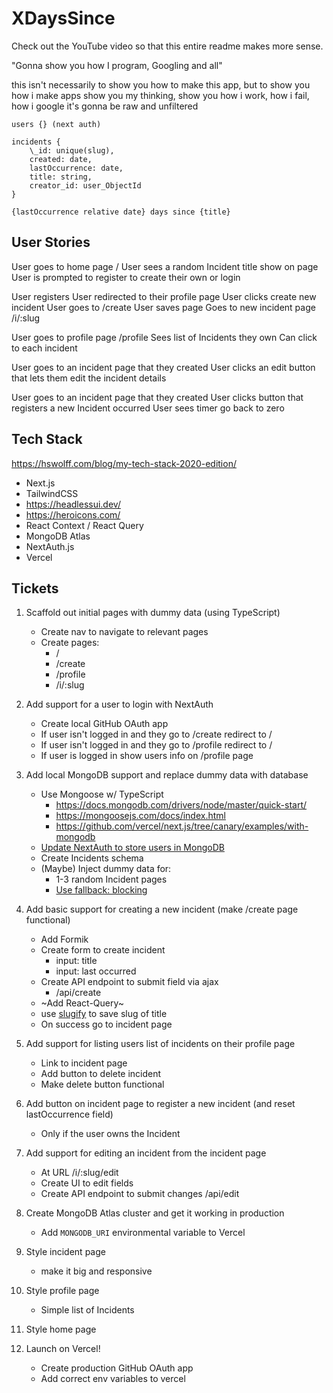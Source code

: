 # XDaysSince

Check out the YouTube video so that this entire readme makes more sense.

"Gonna show you how I program, Googling and all"

this isn't necessarily to show you how to make this app, but to show you how i make apps
show you my thinking, show you how i work, how i fail, how i google
it's gonna be raw and unfiltered

```
users {} (next auth)

incidents {
    \_id: unique(slug),
    created: date,
    lastOccurrence: date,
    title: string,
    creator_id: user_ObjectId
}
```

`{lastOccurrence relative date} days since {title}`

## User Stories

User goes to home page /
User sees a random Incident title show on page
User is prompted to register to create their own or login

User registers
User redirected to their profile page
User clicks create new incident
User goes to /create
User saves page
Goes to new incident page /i/:slug

User goes to profile page /profile
Sees list of Incidents they own
Can click to each incident

User goes to an incident page that they created
User clicks an edit button that lets them edit the incident details

User goes to an incident page that they created
User clicks button that registers a new Incident occurred
User sees timer go back to zero

## Tech Stack

https://hswolff.com/blog/my-tech-stack-2020-edition/

- Next.js
- TailwindCSS
- https://headlessui.dev/
- https://heroicons.com/
- React Context / React Query
- MongoDB Atlas
- NextAuth.js
- Vercel

## Tickets

1. Scaffold out initial pages with dummy data (using TypeScript)
   - Create nav to navigate to relevant pages
   - Create pages:
     - /
     - /create
     - /profile
     - /i/:slug
2. Add support for a user to login with NextAuth
   - Create local GitHub OAuth app
   - If user isn't logged in and they go to /create redirect to /
   - If user isn't logged in and they go to /profile redirect to /
   - If user is logged in show users info on /profile page
3. Add local MongoDB support and replace dummy data with database
   - Use Mongoose w/ TypeScript
     - https://docs.mongodb.com/drivers/node/master/quick-start/
     - https://mongoosejs.com/docs/index.html
     - https://github.com/vercel/next.js/tree/canary/examples/with-mongodb
   - [Update NextAuth to store users in MongoDB](https://next-auth.js.org/configuration/options#database)
   - Create Incidents schema
   - (Maybe) Inject dummy data for:
     - 1-3 random Incident pages
     - [Use fallback: blocking](https://nextjs.org/docs/basic-features/data-fetching#fallback-blocking)
4. Add basic support for creating a new incident (make /create page functional)
   - Add Formik
   - Create form to create incident
     - input: title
     - input: last occurred
   - Create API endpoint to submit field via ajax
     - /api/create
   - ~Add React-Query~
   - use [slugify](https://www.npmjs.com/package/slugify) to save slug of title
   - On success go to incident page
5. Add support for listing users list of incidents on their profile page
   - Link to incident page
   - Add button to delete incident
   - Make delete button functional
6. Add button on incident page to register a new incident (and reset lastOccurrence field)
   - Only if the user owns the Incident
7. Add support for editing an incident from the incident page
   - At URL /i/:slug/edit
   - Create UI to edit fields
   - Create API endpoint to submit changes /api/edit
8. Create MongoDB Atlas cluster and get it working in production
   - Add `MONGODB_URI` environmental variable to Vercel
9. Style incident page
   - make it big and responsive
10. Style profile page

    - Simple list of Incidents

11. Style home page
12. Launch on Vercel!
    - Create production GitHub OAuth app
    - Add correct env variables to vercel
